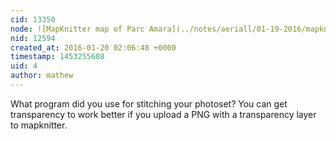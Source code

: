 ```yaml
---
cid: 13350
node: ![MapKnitter map of Parc Amara](../notes/aeriall/01-19-2016/mapknitter-map-of-parc-amara)
nid: 12594
created_at: 2016-01-20 02:06:48 +0000
timestamp: 1453255608
uid: 4
author: mathew
---
```


What program did you use for stitching your photoset? You can get transparency to work better if you upload a PNG with a transparency layer to mapknitter.